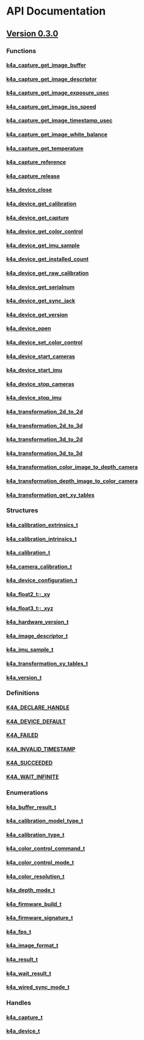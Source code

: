 # API Documentation
## [Version 0.3.0](~/api/0.3.0/index.md)
### Functions
#### [k4a_capture_get_image_buffer](~/api/0.3.0/k4a-capture-get-image-buffer.md)
#### [k4a_capture_get_image_descriptor](~/api/0.3.0/k4a-capture-get-image-descriptor.md)
#### [k4a_capture_get_image_exposure_usec](~/api/0.3.0/k4a-capture-get-image-exposure-usec.md)
#### [k4a_capture_get_image_iso_speed](~/api/0.3.0/k4a-capture-get-image-iso-speed.md)
#### [k4a_capture_get_image_timestamp_usec](~/api/0.3.0/k4a-capture-get-image-timestamp-usec.md)
#### [k4a_capture_get_image_white_balance](~/api/0.3.0/k4a-capture-get-image-white-balance.md)
#### [k4a_capture_get_temperature](~/api/0.3.0/k4a-capture-get-temperature.md)
#### [k4a_capture_reference](~/api/0.3.0/k4a-capture-reference.md)
#### [k4a_capture_release](~/api/0.3.0/k4a-capture-release.md)
#### [k4a_device_close](~/api/0.3.0/k4a-device-close.md)
#### [k4a_device_get_calibration](~/api/0.3.0/k4a-device-get-calibration.md)
#### [k4a_device_get_capture](~/api/0.3.0/k4a-device-get-capture.md)
#### [k4a_device_get_color_control](~/api/0.3.0/k4a-device-get-color-control.md)
#### [k4a_device_get_imu_sample](~/api/0.3.0/k4a-device-get-imu-sample.md)
#### [k4a_device_get_installed_count](~/api/0.3.0/k4a-device-get-installed-count.md)
#### [k4a_device_get_raw_calibration](~/api/0.3.0/k4a-device-get-raw-calibration.md)
#### [k4a_device_get_serialnum](~/api/0.3.0/k4a-device-get-serialnum.md)
#### [k4a_device_get_sync_jack](~/api/0.3.0/k4a-device-get-sync-jack.md)
#### [k4a_device_get_version](~/api/0.3.0/k4a-device-get-version.md)
#### [k4a_device_open](~/api/0.3.0/k4a-device-open.md)
#### [k4a_device_set_color_control](~/api/0.3.0/k4a-device-set-color-control.md)
#### [k4a_device_start_cameras](~/api/0.3.0/k4a-device-start-cameras.md)
#### [k4a_device_start_imu](~/api/0.3.0/k4a-device-start-imu.md)
#### [k4a_device_stop_cameras](~/api/0.3.0/k4a-device-stop-cameras.md)
#### [k4a_device_stop_imu](~/api/0.3.0/k4a-device-stop-imu.md)
#### [k4a_transformation_2d_to_2d](~/api/0.3.0/k4a-transformation-2d-to-2d.md)
#### [k4a_transformation_2d_to_3d](~/api/0.3.0/k4a-transformation-2d-to-3d.md)
#### [k4a_transformation_3d_to_2d](~/api/0.3.0/k4a-transformation-3d-to-2d.md)
#### [k4a_transformation_3d_to_3d](~/api/0.3.0/k4a-transformation-3d-to-3d.md)
#### [k4a_transformation_color_image_to_depth_camera](~/api/0.3.0/k4a-transformation-color-image-to-depth-camera.md)
#### [k4a_transformation_depth_image_to_color_camera](~/api/0.3.0/k4a-transformation-depth-image-to-color-camera.md)
#### [k4a_transformation_get_xy_tables](~/api/0.3.0/k4a-transformation-get-xy-tables.md)
### Structures
#### [k4a_calibration_extrinsics_t](~/api/0.3.0/k4a-calibration-extrinsics-t.md)
#### [k4a_calibration_intrinsics_t](~/api/0.3.0/k4a-calibration-intrinsics-t.md)
#### [k4a_calibration_t](~/api/0.3.0/k4a-calibration-t.md)
#### [k4a_camera_calibration_t](~/api/0.3.0/k4a-camera-calibration-t.md)
#### [k4a_device_configuration_t](~/api/0.3.0/k4a-device-configuration-t.md)
#### [k4a_float2_t::_xy](~/api/0.3.0/k4a-float2-t-xy.md)
#### [k4a_float3_t::_xyz](~/api/0.3.0/k4a-float3-t-xyz.md)
#### [k4a_hardware_version_t](~/api/0.3.0/k4a-hardware-version-t.md)
#### [k4a_image_descriptor_t](~/api/0.3.0/k4a-image-descriptor-t.md)
#### [k4a_imu_sample_t](~/api/0.3.0/k4a-imu-sample-t.md)
#### [k4a_transformation_xy_tables_t](~/api/0.3.0/k4a-transformation-xy-tables-t.md)
#### [k4a_version_t](~/api/0.3.0/k4a-version-t.md)
### Definitions
#### [K4A_DECLARE_HANDLE](~/api/0.3.0/K4A-DECLARE-HANDLE.md)
#### [K4A_DEVICE_DEFAULT](~/api/0.3.0/K4A-DEVICE-DEFAULT.md)
#### [K4A_FAILED](~/api/0.3.0/K4A-FAILED.md)
#### [K4A_INVALID_TIMESTAMP](~/api/0.3.0/K4A-INVALID-TIMESTAMP.md)
#### [K4A_SUCCEEDED](~/api/0.3.0/K4A-SUCCEEDED.md)
#### [K4A_WAIT_INFINITE](~/api/0.3.0/K4A-WAIT-INFINITE.md)
### Enumerations
#### [k4a_buffer_result_t](~/api/0.3.0/k4a-buffer-result-t.md)
#### [k4a_calibration_model_type_t](~/api/0.3.0/k4a-calibration-model-type-t.md)
#### [k4a_calibration_type_t](~/api/0.3.0/k4a-calibration-type-t.md)
#### [k4a_color_control_command_t](~/api/0.3.0/k4a-color-control-command-t.md)
#### [k4a_color_control_mode_t](~/api/0.3.0/k4a-color-control-mode-t.md)
#### [k4a_color_resolution_t](~/api/0.3.0/k4a-color-resolution-t.md)
#### [k4a_depth_mode_t](~/api/0.3.0/k4a-depth-mode-t.md)
#### [k4a_firmware_build_t](~/api/0.3.0/k4a-firmware-build-t.md)
#### [k4a_firmware_signature_t](~/api/0.3.0/k4a-firmware-signature-t.md)
#### [k4a_fps_t](~/api/0.3.0/k4a-fps-t.md)
#### [k4a_image_format_t](~/api/0.3.0/k4a-image-format-t.md)
#### [k4a_result_t](~/api/0.3.0/k4a-result-t.md)
#### [k4a_wait_result_t](~/api/0.3.0/k4a-wait-result-t.md)
#### [k4a_wired_sync_mode_t](~/api/0.3.0/k4a-wired-sync-mode-t.md)
### Handles
#### [k4a_capture_t](~/api/0.3.0/k4a-capture-t.md)
#### [k4a_device_t](~/api/0.3.0/k4a-device-t.md)
